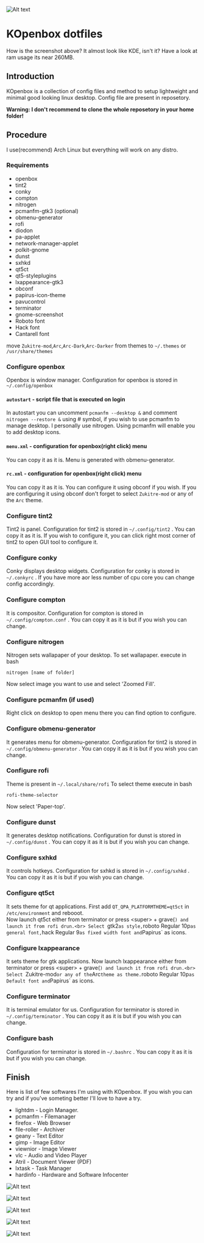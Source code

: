 ![Alt text](Screenshot1.png)
# KOpenbox dotfiles
How is the screenshot above? It almost look like KDE, isn't it? Have a look at ram usage its near 260MB. 

## Introduction
KOpenbox is a collection of config files and method to setup lightweight and minimal good looking linux desktop. Config file are present in reposetory. 

**Warning: I don't recommend to clone the whole reposetory in your home folder!**

## Procedure
I use(recommend) Arch Linux but everything will work on any distro. 

### Requirements
 * openbox
 * tint2
 * conky
 * compton
 * nitrogen
 * pcmanfm-gtk3 (optional)
 * obmenu-generator
 * rofi
 * diodon
 * pa-applet
 * network-manager-applet
 * polkit-gnome
 * dunst
 * sxhkd
 * qt5ct
 * qt5-styleplugins
 * lxappearance-gtk3
 * obconf
 * papirus-icon-theme
 * pavucontrol
 * terminator
 * gnome-screenshot
 * Roboto font
 * Hack font
 * Cantarell font

move `Zukitre-mod`,`Arc`,`Arc-Dark`,`Arc-Darker` from themes to `~/.themes` or  `/usr/share/themes`

### Configure openbox
Openbox is window manager. Configuration for openbox is stored in `~/.config/openbox`

#### `autostart` - script file that is executed on login

In autostart you can uncomment `pcmanfm --desktop &` and comment `nitrogen --restore &` using # symbol, if you wish to use pcmanfm to manage desktop. I personally use nitrogen. Using pcmanfm will enable you to add desktop icons.

#### `menu.xml` - configuration for openbox(right click) menu

You can copy it as it is. Menu is generated with obmenu-generator.

#### `rc.xml` - configuration for openbox(right click) menu

You can copy it as it is. You can configure it using obconf if you wish. If you are configuring it using obconf don't forget to select `Zukitre-mod` or any of the `Arc` theme.

### Configure tint2
Tint2 is panel. Configuration for tint2 is stored in `~/.config/tint2` . You can copy it as it is. If you wish to configure it, you can click right most corner of tint2 to open GUI tool to configure it.

### Configure conky
Conky displays desktop widgets. Configuration for conky is stored in `~/.conkyrc` . If you have more aor less number of cpu core you can change config accordingly.

### Configure compton
It is compositor. Configuration for compton is stored in `~/.config/compton.conf` . You can copy it as it is but if you wish you can change.

### Configure nitrogen
Nitrogen sets wallapaper of your desktop. To set wallapaper. execute in bash

`nitrogen [name of folder]`

Now select image you want to use and select 'Zoomed Fill'.

### Configure pcmanfm (if used)
Right click on desktop to open menu there you can find option to configure.

### Configure obmenu-generator
It generates menu for obmenu-generator. Configuration for tint2 is stored in `~/.config/obmenu-generator` . You can copy it as it is but if you wish you can change.

### Configure rofi
Theme is present in `~/.local/share/rofi`
To select theme execute in bash

`rofi-theme-selector` 

Now select 'Paper-top'.

### Configure dunst
It generates desktop notifications. Configuration for dunst is stored in `~/.config/dunst` .
You can copy it as it is but if you wish you can change.

### Configure sxhkd
It controls hotkeys. Configuration for sxhkd is stored in `~/.config/sxhkd` .
You can copy it as it is but if you wish you can change.

### Configure qt5ct
It sets theme for qt applications. First add `QT_QPA_PLATFORMTHEME=qt5ct` in `/etc/environment` and rebooot.<br>
Now launch qt5ct either from terminator or press <super\> + grave(`) and launch it from rofi drun.<br>
Select `gtk2` as style, `roboto Regular 10p` as general font, `hack Regular 9` as fixed width font and `Papirus` as icons.

### Configure lxappearance
It sets theme for gtk applications. Now launch lxappearance either from terminator or press <super\> + grave(`) and launch it from rofi drun.<br>
Select `Zukitre-mod` or any of the `Arc` theme as theme. `roboto Regular 10p` as Default font and `Papirus` as icons. 

### Configure terminator
It is terminal emulator for us. Configuration for terminator is stored in `~/.config/terminator` .
You can copy it as it is but if you wish you can change.

### Configure bash
Configuration for terminator is stored in `~/.bashrc` .
You can copy it as it is but if you wish you can change.

## Finish
Here is list of few softwares I'm using with KOpenbox. If you wish you can try and if you've someting better I'll love to have a try.

* lightdm - Login Manager.
* pcmanfm - Filemanager
* firefox - Web Browser
* file-roller - Archiver
* geany - Text Editor
* gimp - Image Editor
* viewnior - Image Viewer
* vlc - Audio and Video Player
* Atril - Document Viewer (PDF)
* lxtask - Task Manager 
* hardinfo - Hardware and Software Infocenter

![Alt text](Screenshot6.png)

![Alt text](Screenshot5.png)

![Alt text](Screenshot2.png)

![Alt text](Screenshot3.png)

![Alt text](Screenshot4.png)
